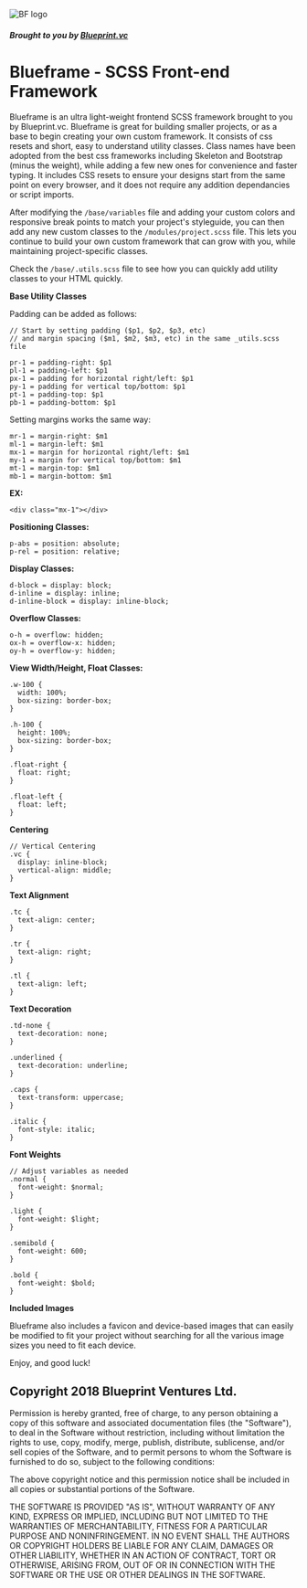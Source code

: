![BF logo](https://cdn1.imggmi.com/uploads/2018/9/20/fea69feea5b019d9e4b5ed515621d691-full.png "Blueframe")
##### Brought to you by [Blueprint.vc](https://www.Blueprint.vc)

# Blueframe - SCSS Front-end Framework

   Blueframe is an ultra light-weight frontend SCSS framework brought to you by Blueprint.vc. Blueframe is great for building smaller projects, or as a base to begin creating your own custom framework. It consists of css resets and short, easy to understand utility classes. Class names have been adopted from the best css frameworks including Skeleton and Bootstrap (minus the weight), while adding a few new ones for convenience and faster typing. It includes CSS resets to ensure your designs start from the same point on every browser, and it does not require any addition dependancies or script imports.

   After modifying the `/base/variables` file and adding your custom colors and responsive break points to match your project's styleguide, you can then add any new custom classes to the `/modules/project.scss` file. This lets you continue to build your own custom framework that can grow with you, while maintaining project-specific classes.



Check the `/base/.utils.scss` file to see how you can quickly add utility classes to your HTML quickly.

**Base Utility Classes**

Padding can be added as follows:
```
// Start by setting padding ($p1, $p2, $p3, etc) 
// and margin spacing ($m1, $m2, $m3, etc) in the same _utils.scss file

pr-1 = padding-right: $p1
pl-1 = padding-left: $p1
px-1 = padding for horizontal right/left: $p1
py-1 = padding for vertical top/bottom: $p1
pt-1 = padding-top: $p1
pb-1 = padding-bottom: $p1
```

Setting margins works the same way:
```
mr-1 = margin-right: $m1
ml-1 = margin-left: $m1
mx-1 = margin for horizontal right/left: $m1
my-1 = margin for vertical top/bottom: $m1
mt-1 = margin-top: $m1
mb-1 = margin-bottom: $m1
```

**EX:**
```
<div class="mx-1"></div>
```

**Positioning Classes:**
```
p-abs = position: absolute;
p-rel = position: relative;
```

**Display Classes:**
```
d-block = display: block;
d-inline = display: inline;
d-inline-block = display: inline-block;
```

**Overflow Classes:**
```
o-h = overflow: hidden;
ox-h = overflow-x: hidden;
oy-h = overflow-y: hidden;
```

**View Width/Height, Float Classes:**
```
.w-100 {
  width: 100%;
  box-sizing: border-box;
}

.h-100 {
  height: 100%;
  box-sizing: border-box;
}

.float-right {
  float: right;
}

.float-left {
  float: left;
}
```
**Centering**
```
// Vertical Centering
.vc {
  display: inline-block;
  vertical-align: middle;
}
```
**Text Alignment**
```
.tc {
  text-align: center;
}

.tr {
  text-align: right;
}

.tl {
  text-align: left;
}
```
**Text Decoration**
```
.td-none {
  text-decoration: none;
}

.underlined {
  text-decoration: underline;
}

.caps {
  text-transform: uppercase;
}

.italic {
  font-style: italic;
}
```

**Font Weights**
```
// Adjust variables as needed
.normal {
  font-weight: $normal;
}

.light {
  font-weight: $light;
}

.semibold {
  font-weight: 600;
}

.bold {
  font-weight: $bold;
}
```
**Included Images**

Blueframe also includes a favicon and device-based images that can easily be modified to fit your project without searching for all the various image sizes you need to fit each device.

Enjoy, and good luck!



## **Copyright 2018 Blueprint Ventures Ltd.**

Permission is hereby granted, free of charge, to any person obtaining a copy
of this software and associated documentation files (the "Software"), to deal
in the Software without restriction, including without limitation the rights
to use, copy, modify, merge, publish, distribute, sublicense, and/or sell
copies of the Software, and to permit persons to whom the Software is
furnished to do so, subject to the following conditions:

The above copyright notice and this permission notice shall be included in all
copies or substantial portions of the Software.

THE SOFTWARE IS PROVIDED "AS IS", WITHOUT WARRANTY OF ANY KIND, EXPRESS OR
IMPLIED, INCLUDING BUT NOT LIMITED TO THE WARRANTIES OF MERCHANTABILITY,
FITNESS FOR A PARTICULAR PURPOSE AND NONINFRINGEMENT. IN NO EVENT SHALL THE
AUTHORS OR COPYRIGHT HOLDERS BE LIABLE FOR ANY CLAIM, DAMAGES OR OTHER
LIABILITY, WHETHER IN AN ACTION OF CONTRACT, TORT OR OTHERWISE, ARISING FROM,
OUT OF OR IN CONNECTION WITH THE SOFTWARE OR THE USE OR OTHER DEALINGS IN THE
SOFTWARE.
